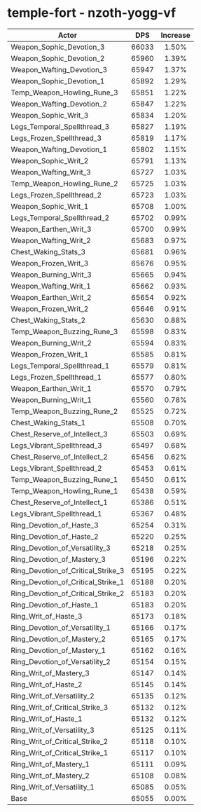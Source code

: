 # temple-fort - nzoth-yogg-vf
| Actor | DPS | Increase |
|---|:---:|:---:|
|Weapon_Sophic_Devotion_3|66033|1.50%|
|Weapon_Sophic_Devotion_2|65960|1.39%|
|Weapon_Wafting_Devotion_3|65947|1.37%|
|Weapon_Sophic_Devotion_1|65892|1.29%|
|Temp_Weapon_Howling_Rune_3|65851|1.22%|
|Weapon_Wafting_Devotion_2|65847|1.22%|
|Weapon_Sophic_Writ_3|65834|1.20%|
|Legs_Temporal_Spellthread_3|65827|1.19%|
|Legs_Frozen_Spellthread_3|65819|1.17%|
|Weapon_Wafting_Devotion_1|65802|1.15%|
|Weapon_Sophic_Writ_2|65791|1.13%|
|Weapon_Wafting_Writ_3|65727|1.03%|
|Temp_Weapon_Howling_Rune_2|65725|1.03%|
|Legs_Frozen_Spellthread_2|65723|1.03%|
|Weapon_Sophic_Writ_1|65708|1.00%|
|Legs_Temporal_Spellthread_2|65702|0.99%|
|Weapon_Earthen_Writ_3|65700|0.99%|
|Weapon_Wafting_Writ_2|65683|0.97%|
|Chest_Waking_Stats_3|65681|0.96%|
|Weapon_Frozen_Writ_3|65676|0.95%|
|Weapon_Burning_Writ_3|65665|0.94%|
|Weapon_Wafting_Writ_1|65662|0.93%|
|Weapon_Earthen_Writ_2|65654|0.92%|
|Weapon_Frozen_Writ_2|65646|0.91%|
|Chest_Waking_Stats_2|65630|0.88%|
|Temp_Weapon_Buzzing_Rune_3|65598|0.83%|
|Weapon_Burning_Writ_2|65594|0.83%|
|Weapon_Frozen_Writ_1|65585|0.81%|
|Legs_Temporal_Spellthread_1|65579|0.81%|
|Legs_Frozen_Spellthread_1|65577|0.80%|
|Weapon_Earthen_Writ_1|65570|0.79%|
|Weapon_Burning_Writ_1|65560|0.78%|
|Temp_Weapon_Buzzing_Rune_2|65525|0.72%|
|Chest_Waking_Stats_1|65508|0.70%|
|Chest_Reserve_of_Intellect_3|65503|0.69%|
|Legs_Vibrant_Spellthread_3|65497|0.68%|
|Chest_Reserve_of_Intellect_2|65456|0.62%|
|Legs_Vibrant_Spellthread_2|65453|0.61%|
|Temp_Weapon_Buzzing_Rune_1|65450|0.61%|
|Temp_Weapon_Howling_Rune_1|65438|0.59%|
|Chest_Reserve_of_Intellect_1|65386|0.51%|
|Legs_Vibrant_Spellthread_1|65367|0.48%|
|Ring_Devotion_of_Haste_3|65254|0.31%|
|Ring_Devotion_of_Haste_2|65220|0.25%|
|Ring_Devotion_of_Versatility_3|65218|0.25%|
|Ring_Devotion_of_Mastery_3|65196|0.22%|
|Ring_Devotion_of_Critical_Strike_3|65195|0.22%|
|Ring_Devotion_of_Critical_Strike_1|65188|0.20%|
|Ring_Devotion_of_Critical_Strike_2|65183|0.20%|
|Ring_Devotion_of_Haste_1|65183|0.20%|
|Ring_Writ_of_Haste_3|65173|0.18%|
|Ring_Devotion_of_Versatility_1|65166|0.17%|
|Ring_Devotion_of_Mastery_2|65165|0.17%|
|Ring_Devotion_of_Mastery_1|65162|0.16%|
|Ring_Devotion_of_Versatility_2|65154|0.15%|
|Ring_Writ_of_Mastery_3|65147|0.14%|
|Ring_Writ_of_Haste_2|65145|0.14%|
|Ring_Writ_of_Versatility_2|65135|0.12%|
|Ring_Writ_of_Critical_Strike_3|65132|0.12%|
|Ring_Writ_of_Haste_1|65132|0.12%|
|Ring_Writ_of_Versatility_3|65125|0.11%|
|Ring_Writ_of_Critical_Strike_2|65118|0.10%|
|Ring_Writ_of_Critical_Strike_1|65117|0.10%|
|Ring_Writ_of_Mastery_1|65111|0.09%|
|Ring_Writ_of_Mastery_2|65108|0.08%|
|Ring_Writ_of_Versatility_1|65085|0.05%|
|Base|65055|0.00%|
